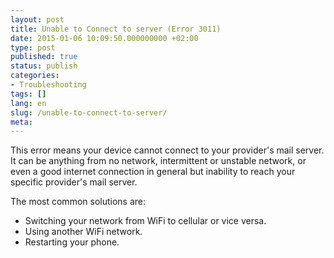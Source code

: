 ```yaml
---
layout: post
title: Unable to Connect to server (Error 3011)
date: 2015-01-06 10:09:50.000000000 +02:00
type: post
published: true
status: publish
categories:
- Troubleshooting
tags: []
lang: en
slug: /unable-to-connect-to-server/
meta:
---
```


This error means your device cannot connect to your provider's mail server. It can be anything from no network, intermittent or unstable network, or even a good internet connection in general but inability to reach your specific provider's mail server.

The most common solutions are:

* Switching your network from WiFi to cellular or vice versa.
* Using another WiFi network.
* Restarting your phone.
